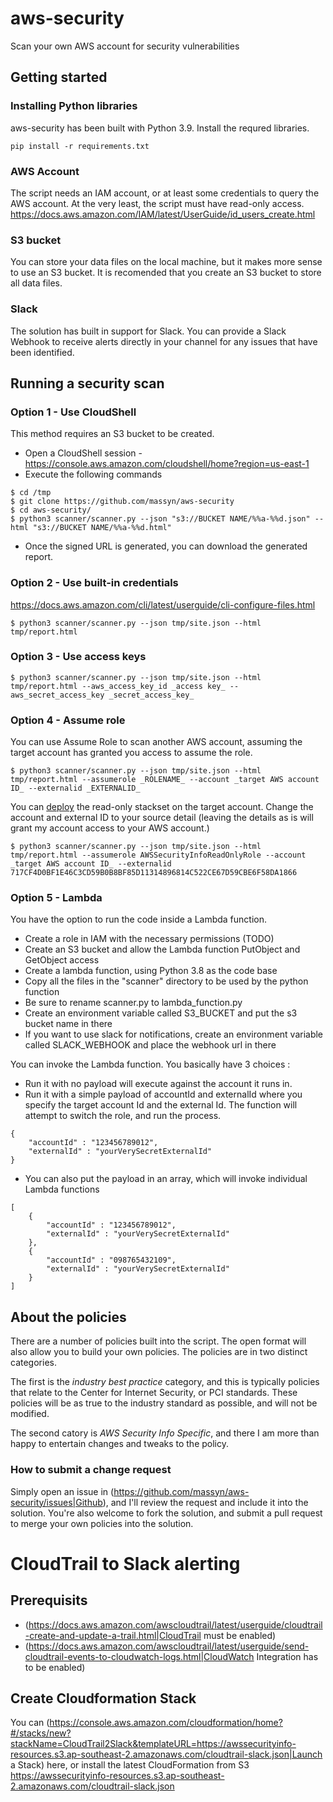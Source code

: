 # aws-security
Scan your own AWS account for security vulnerabilities
## Getting started
### Installing Python libraries
aws-security has been built with Python 3.9.  Install the requred libraries.
```
pip install -r requirements.txt
```
### AWS Account
The script needs an IAM account, or at least some credentials to query the AWS account.  At the very least, the script must have read-only access.
https://docs.aws.amazon.com/IAM/latest/UserGuide/id_users_create.html

### S3 bucket
You can store your data files on the local machine, but it makes more sense to use an S3 bucket.  It is recomended that you create an S3 bucket to store all data files.

### Slack
The solution has built in support for Slack.  You can provide a Slack Webhook to receive alerts directly in your channel for any issues that have been identified.

## Running a security scan
### Option 1 - Use CloudShell
This method requires an S3 bucket to be created.

* Open a CloudShell session - https://console.aws.amazon.com/cloudshell/home?region=us-east-1
* Execute the following commands
```
$ cd /tmp
$ git clone https://github.com/massyn/aws-security
$ cd aws-security/
$ python3 scanner/scanner.py --json "s3://BUCKET NAME/%%a-%%d.json" --html "s3://BUCKET NAME/%%a-%%d.html"
```
* Once the signed URL is generated, you can download the generated report.

### Option 2 - Use built-in credentials
https://docs.aws.amazon.com/cli/latest/userguide/cli-configure-files.html

```
$ python3 scanner/scanner.py --json tmp/site.json --html tmp/report.html
```

### Option 3 - Use access keys
```
$ python3 scanner/scanner.py --json tmp/site.json --html tmp/report.html --aws_access_key_id _access key_ --aws_secret_access_key _secret_access_key_
```
### Option 4 - Assume role
You can use Assume Role to scan another AWS account, assuming the target account has granted you access to assume the role.


```
$ python3 scanner/scanner.py --json tmp/site.json --html tmp/report.html --assumerole _ROLENAME_ --account _target AWS account ID_ --externalid _EXTERNALID_
```
You can [deploy](cloudformation/readonly.json) the read-only stackset on the target account.  Change the account and external ID to your source detail (leaving the details as is will grant my account access to your AWS account.)
```
$ python3 scanner/scanner.py --json tmp/site.json --html tmp/report.html --assumerole AWSSecurityInfoReadOnlyRole --account _target AWS account ID_ --externalid 717CF4D0BF1E46C3CD59B0B8BF85D11314896814C522CE67D59CBE6F58DA1866
```

### Option 5 - Lambda
You have the option to run the code inside a Lambda function.

* Create a role in IAM with the necessary permissions (TODO)
* Create an S3 bucket and allow the Lambda function PutObject and GetObject access
* Create a lambda function, using Python 3.8 as the code base
* Copy all the files in the "scanner" directory to be used by the python function
* Be sure to rename scanner.py to lambda_function.py
* Create an environment variable called S3_BUCKET and put the s3 bucket name in there
* If you want to use slack for notifications, create an environment variable called SLACK_WEBHOOK and place the webhook url in there

You can invoke the Lambda function.  You basically have 3 choices :

* Run it with no payload will execute against the account it runs in.
* Run it with a simple payload of accountId and externalId where you specify the target account Id and the external Id.  The function will attempt to switch the role, and run the process.
```
{
    "accountId" : "123456789012",
    "externalId" : "yourVerySecretExternalId"
}
```
* You can also put the payload in an array, which will invoke individual Lambda functions
```
[
    {
        "accountId" : "123456789012",
        "externalId" : "yourVerySecretExternalId"
    },
    {
        "accountId" : "098765432109",
        "externalId" : "yourVerySecretExternalId"
    }
]
```

## About the policies
There are a number of policies built into the script. The open format will also allow you to build your own policies.  The policies are in two distinct categories.

The first is the _industry best practice_ category, and this is typically policies that relate to the Center for Internet Security, or PCI standards.  These policies will be as true to the industry standard as possible, and will not be modified.

The second catory is _AWS Security Info Specific_, and there I am more than happy to entertain changes and tweaks to the policy.  

### How to submit a change request
Simply open an issue in (https://github.com/massyn/aws-security/issues|Github), and I'll review the request and include it into the solution.  You're also welcome to fork the solution, and submit a pull request to merge your own policies into the solution.

# CloudTrail to Slack alerting

## Prerequisits
* (https://docs.aws.amazon.com/awscloudtrail/latest/userguide/cloudtrail-create-and-update-a-trail.html|CloudTrail must be enabled)
* (https://docs.aws.amazon.com/awscloudtrail/latest/userguide/send-cloudtrail-events-to-cloudwatch-logs.html|CloudWatch Integration has to be enabled)

## Create Cloudformation Stack
You can (https://console.aws.amazon.com/cloudformation/home?#/stacks/new?stackName=CloudTrail2Slack&templateURL=https://awssecurityinfo-resources.s3.ap-southeast-2.amazonaws.com/cloudtrail-slack.json|Launch a Stack) here, or install the latest CloudFormation from S3 https://awssecurityinfo-resources.s3.ap-southeast-2.amazonaws.com/cloudtrail-slack.json